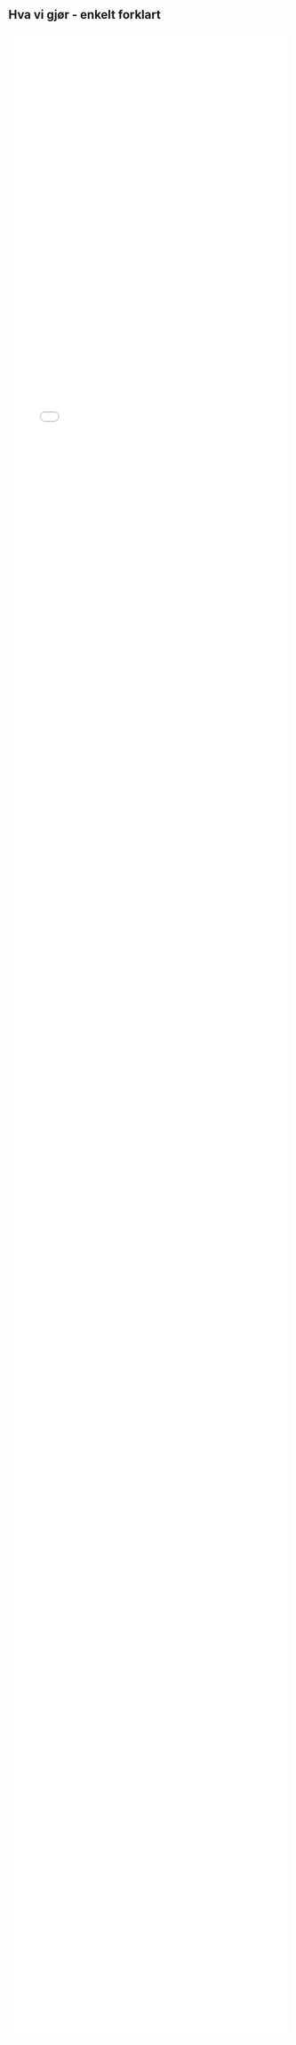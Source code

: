 # 
## Hva vi gjør - enkelt forklart
<iframe src="fint-tegneserie.pdf" frameborder="0" style="width: 100%; height: 90vh;"></iframe>
